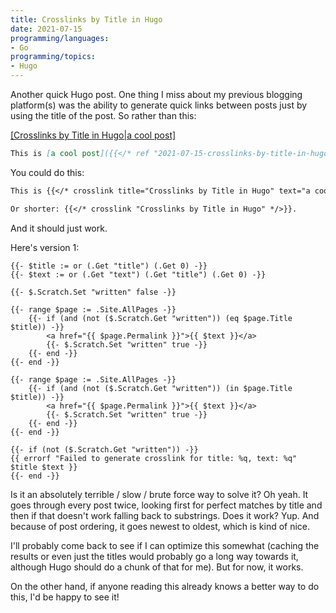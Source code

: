```yaml
---
title: Crosslinks by Title in Hugo
date: 2021-07-15
programming/languages:
- Go
programming/topics:
- Hugo
---
```

Another quick Hugo post. One thing I miss about my previous blogging platform(s) was the ability to generate quick links between posts just by using the title of the post. So rather than this:

[[Crosslinks by Title in Hugo|a cool post]]()


```markdown
This is [a cool post]({{</* ref "2021-07-15-crosslinks-by-title-in-hugo" */>}}), go read it.
```

You could do this:

```markdown
This is {{</* crosslink title="Crosslinks by Title in Hugo" text="a cool post" */>}}.

Or shorter: {{</* crosslink "Crosslinks by Title in Hugo" */>}}.
```

And it should just work. 

<!--more-->

Here's version 1:

```text
{{- $title := or (.Get "title") (.Get 0) -}}
{{- $text := or (.Get "text") (.Get "title") (.Get 0) -}}

{{- $.Scratch.Set "written" false -}}

{{- range $page := .Site.AllPages -}}
    {{- if (and (not ($.Scratch.Get "written")) (eq $page.Title $title)) -}}
        <a href="{{ $page.Permalink }}">{{ $text }}</a>
        {{- $.Scratch.Set "written" true -}}
    {{- end -}}
{{- end -}}

{{- range $page := .Site.AllPages -}}
    {{- if (and (not ($.Scratch.Get "written")) (in $page.Title $title)) -}}
        <a href="{{ $page.Permalink }}">{{ $text }}</a>
        {{- $.Scratch.Set "written" true -}}
    {{- end -}}
{{- end -}}

{{- if (not ($.Scratch.Get "written")) -}}
{{ errorf "Failed to generate crosslink for title: %q, text: %q" $title $text }}
{{- end -}}
```

Is it an absolutely terrible / slow / brute force way to solve it? Oh yeah. It goes through every post twice, looking first for perfect matches by title and then if that doesn't work falling back to substrings. Does it work? Yup. And because of post ordering, it goes newest to oldest, which is kind of nice. 

I'll probably come back to see if I can optimize this somewhat (caching the results or even just the titles would probably go a long way towards it, although Hugo should do a chunk of that for me). But for now, it works. 

On the other hand, if anyone reading this already knows a better way to do this, I'd be happy to see it!
